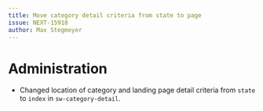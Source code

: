 ```yaml
---
title: Move category detail criteria from state to page
issue: NEXT-15918
author: Max Stegmeyer
---
```

# Administration
* Changed location of category and landing page detail criteria from `state` to `index` in `sw-category-detail`.
